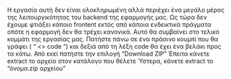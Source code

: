 Η εργασία αυτή δεν είναι ολοκληρωμένη αλλά περιέχει ένα μεγάλο μέρος της λειτουργικότητας του backend της εφαρμογής μας.
Ως τώρα δεν έχουμε φτιάξει κάποιο frontent εκτός από κάποια ενδεικτικά πράγματα οπότε η εφαρμογή δεν θα τρέχει κανονικά.
Αυτό θα συμβαίνει στο τελικό κομμάτι της εργασίας μας.
Πατήστε πάνω σε ένα πράσινο κουμπί που θα γράφει ( “ <> code “) και δεξιά από τη λέξη code θα έχει ένα βελάκι προς τα κάτω.
Από εκεί πατήστε την επιλογή “Download ZIP”
Έπειτα κάνετε extract το αρχείο στον κατάλογο που θέλετε
Ύστερα, κάνετε extract το “όνομα.zip αρχείου”

